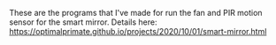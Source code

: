 These are the programs that I've made for run the fan and PIR motion sensor for the smart mirror.
Details here: https://optimalprimate.github.io/projects/2020/10/01/smart-mirror.html
